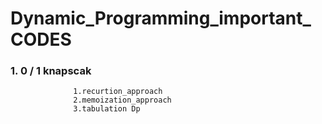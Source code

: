 # Dynamic_Programming_important_ CODES

### 1.     0 / 1 knapscak
                  1.recurtion_approach
                  2.memoization_approach
                  3.tabulation Dp
